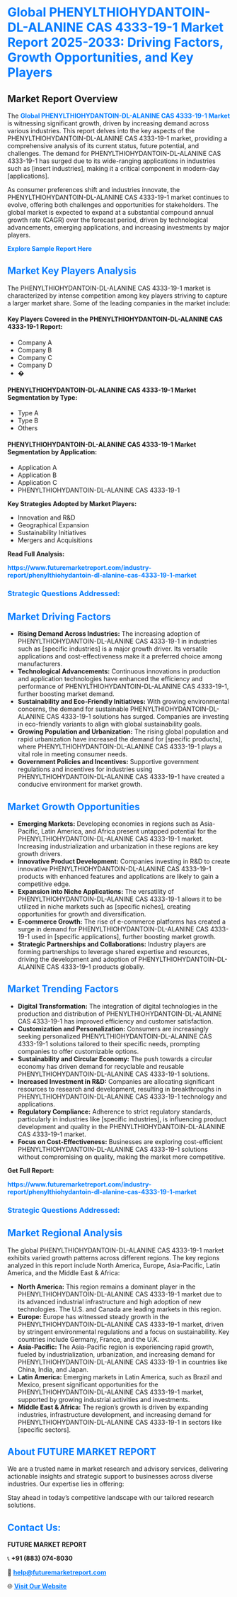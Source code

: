 <h1 style="color: #007BFF;">Global PHENYLTHIOHYDANTOIN-DL-ALANINE CAS 4333-19-1 Market Report 2025-2033: Driving Factors, Growth Opportunities, and Key Players</h1>

<section id="overview">
<h2>Market Report Overview</h2>
<p>The <a href="https://www.futuremarketreport.com/industry-report/phenylthiohydantoin-dl-alanine-cas-4333-19-1-market" style="color: #007BFF; text-decoration: none;"><strong>Global PHENYLTHIOHYDANTOIN-DL-ALANINE CAS 4333-19-1 Market</strong></a> is witnessing significant growth, driven by increasing demand across various industries. This report delves into the key aspects of the PHENYLTHIOHYDANTOIN-DL-ALANINE CAS 4333-19-1 market, providing a comprehensive analysis of its current status, future potential, and challenges. The demand for PHENYLTHIOHYDANTOIN-DL-ALANINE CAS 4333-19-1 has surged due to its wide-ranging applications in industries such as [insert industries], making it a critical component in modern-day [applications].</p>
<p>As consumer preferences shift and industries innovate, the PHENYLTHIOHYDANTOIN-DL-ALANINE CAS 4333-19-1 market continues to evolve, offering both challenges and opportunities for stakeholders. The global market is expected to expand at a substantial compound annual growth rate (CAGR) over the forecast period, driven by technological advancements, emerging applications, and increasing investments by major players.</p>
</section>

<section id="overview">
<p><a href="https://www.futuremarketreport.com/request-sample/reportId=110954" style="color: #007BFF; text-decoration: none;"><strong>Explore Sample Report Here</strong></a></p>
</section>

<section id="key-players">
<h2 style="color: #007BFF;">Market Key Players Analysis</h2>
<p>The PHENYLTHIOHYDANTOIN-DL-ALANINE CAS 4333-19-1 market is characterized by intense competition among key players striving to capture a larger market share. Some of the leading companies in the market include:</p>
<h4>Key Players Covered in the PHENYLTHIOHYDANTOIN-DL-ALANINE CAS 4333-19-1 Report:</h4>
<ul><li>Company A</li><li>Company B</li><li>Company C</li><li>Company D</li><li>�</li></ul>
<h4>PHENYLTHIOHYDANTOIN-DL-ALANINE CAS 4333-19-1 Market Segmentation by Type:</h4>
<ul><li>Type A</li><li>Type B</li><li>Others</li></ul>

<h4>PHENYLTHIOHYDANTOIN-DL-ALANINE CAS 4333-19-1 Market Segmentation by Application:</h4>
<ul><li>Application A</li><li>Application B</li><li>Application C</li><li>PHENYLTHIOHYDANTOIN-DL-ALANINE CAS 4333-19-1</li></ul>
<p><strong>Key Strategies Adopted by Market Players:</strong></p>
<ul>
<li>Innovation and R&D</li>
<li>Geographical Expansion</li>
<li>Sustainability Initiatives</li>
<li>Mergers and Acquisitions</li>
</ul>
</section>

<section>
<p><strong>Read Full Analysis: </strong></p><a href="https://www.futuremarketreport.com/industry-report/phenylthiohydantoin-dl-alanine-cas-4333-19-1-market" style="color: #007BFF; text-decoration: none;"><strong>https://www.futuremarketreport.com/industry-report/phenylthiohydantoin-dl-alanine-cas-4333-19-1-market</strong></a>
<h3 style="color: #007BFF;">Strategic Questions Addressed:</h3>
</section>

<section id="driving-factors">
<h2 style="color: #007BFF;">Market Driving Factors</h2>
<ul>
<li><strong>Rising Demand Across Industries:</strong> The increasing adoption of PHENYLTHIOHYDANTOIN-DL-ALANINE CAS 4333-19-1 in industries such as [specific industries] is a major growth driver. Its versatile applications and cost-effectiveness make it a preferred choice among manufacturers.</li>
<li><strong>Technological Advancements:</strong> Continuous innovations in production and application technologies have enhanced the efficiency and performance of PHENYLTHIOHYDANTOIN-DL-ALANINE CAS 4333-19-1, further boosting market demand.</li>
<li><strong>Sustainability and Eco-Friendly Initiatives:</strong> With growing environmental concerns, the demand for sustainable PHENYLTHIOHYDANTOIN-DL-ALANINE CAS 4333-19-1 solutions has surged. Companies are investing in eco-friendly variants to align with global sustainability goals.</li>
<li><strong>Growing Population and Urbanization:</strong> The rising global population and rapid urbanization have increased the demand for [specific products], where PHENYLTHIOHYDANTOIN-DL-ALANINE CAS 4333-19-1 plays a vital role in meeting consumer needs.</li>
<li><strong>Government Policies and Incentives:</strong> Supportive government regulations and incentives for industries using PHENYLTHIOHYDANTOIN-DL-ALANINE CAS 4333-19-1 have created a conducive environment for market growth.</li>
</ul>
</section>

<section id="growth-opportunities">
<h2 style="color: #007BFF;">Market Growth Opportunities</h2>
<ul>
<li><strong>Emerging Markets:</strong> Developing economies in regions such as Asia-Pacific, Latin America, and Africa present untapped potential for the PHENYLTHIOHYDANTOIN-DL-ALANINE CAS 4333-19-1 market. Increasing industrialization and urbanization in these regions are key growth drivers.</li>
<li><strong>Innovative Product Development:</strong> Companies investing in R&D to create innovative PHENYLTHIOHYDANTOIN-DL-ALANINE CAS 4333-19-1 products with enhanced features and applications are likely to gain a competitive edge.</li>
<li><strong>Expansion into Niche Applications:</strong> The versatility of PHENYLTHIOHYDANTOIN-DL-ALANINE CAS 4333-19-1 allows it to be utilized in niche markets such as [specific niches], creating opportunities for growth and diversification.</li>
<li><strong>E-commerce Growth:</strong> The rise of e-commerce platforms has created a surge in demand for PHENYLTHIOHYDANTOIN-DL-ALANINE CAS 4333-19-1 used in [specific applications], further boosting market growth.</li>
<li><strong>Strategic Partnerships and Collaborations:</strong> Industry players are forming partnerships to leverage shared expertise and resources, driving the development and adoption of PHENYLTHIOHYDANTOIN-DL-ALANINE CAS 4333-19-1 products globally.</li>
</ul>
</section>

<section id="trending-factors">
<h2 style="color: #007BFF;">Market Trending Factors</h2>
<ul>
<li><strong>Digital Transformation:</strong> The integration of digital technologies in the production and distribution of PHENYLTHIOHYDANTOIN-DL-ALANINE CAS 4333-19-1 has improved efficiency and customer satisfaction.</li>
<li><strong>Customization and Personalization:</strong> Consumers are increasingly seeking personalized PHENYLTHIOHYDANTOIN-DL-ALANINE CAS 4333-19-1 solutions tailored to their specific needs, prompting companies to offer customizable options.</li>
<li><strong>Sustainability and Circular Economy:</strong> The push towards a circular economy has driven demand for recyclable and reusable PHENYLTHIOHYDANTOIN-DL-ALANINE CAS 4333-19-1 solutions.</li>
<li><strong>Increased Investment in R&D:</strong> Companies are allocating significant resources to research and development, resulting in breakthroughs in PHENYLTHIOHYDANTOIN-DL-ALANINE CAS 4333-19-1 technology and applications.</li>
<li><strong>Regulatory Compliance:</strong> Adherence to strict regulatory standards, particularly in industries like [specific industries], is influencing product development and quality in the PHENYLTHIOHYDANTOIN-DL-ALANINE CAS 4333-19-1 market.</li>
<li><strong>Focus on Cost-Effectiveness:</strong> Businesses are exploring cost-efficient PHENYLTHIOHYDANTOIN-DL-ALANINE CAS 4333-19-1 solutions without compromising on quality, making the market more competitive.</li>
</ul>
</section>

<section>
<p><strong>Get Full Report: </strong></p><a href="https://www.futuremarketreport.com/industry-report/phenylthiohydantoin-dl-alanine-cas-4333-19-1-market" style="color: #007BFF; text-decoration: none;"><strong>https://www.futuremarketreport.com/industry-report/phenylthiohydantoin-dl-alanine-cas-4333-19-1-market</strong></a>
<h3 style="color: #007BFF;">Strategic Questions Addressed:</h3>
</section>


<section id="regional-analysis">
<h2 style="color: #007BFF;">Market Regional Analysis</h2>
<p>The global PHENYLTHIOHYDANTOIN-DL-ALANINE CAS 4333-19-1 market exhibits varied growth patterns across different regions. The key regions analyzed in this report include North America, Europe, Asia-Pacific, Latin America, and the Middle East & Africa:</p>
<ul>
<li><strong>North America:</strong> This region remains a dominant player in the PHENYLTHIOHYDANTOIN-DL-ALANINE CAS 4333-19-1 market due to its advanced industrial infrastructure and high adoption of new technologies. The U.S. and Canada are leading markets in this region.</li>
<li><strong>Europe:</strong> Europe has witnessed steady growth in the PHENYLTHIOHYDANTOIN-DL-ALANINE CAS 4333-19-1 market, driven by stringent environmental regulations and a focus on sustainability. Key countries include Germany, France, and the U.K.</li>
<li><strong>Asia-Pacific:</strong> The Asia-Pacific region is experiencing rapid growth, fueled by industrialization, urbanization, and increasing demand for PHENYLTHIOHYDANTOIN-DL-ALANINE CAS 4333-19-1 in countries like China, India, and Japan.</li>
<li><strong>Latin America:</strong> Emerging markets in Latin America, such as Brazil and Mexico, present significant opportunities for the PHENYLTHIOHYDANTOIN-DL-ALANINE CAS 4333-19-1 market, supported by growing industrial activities and investments.</li>
<li><strong>Middle East & Africa:</strong> The region’s growth is driven by expanding industries, infrastructure development, and increasing demand for PHENYLTHIOHYDANTOIN-DL-ALANINE CAS 4333-19-1 in sectors like [specific sectors].</li>
</ul>
</section>

<footer>
<h2 style="color: #007BFF;">About FUTURE MARKET REPORT</h2>
<p>We are a trusted name in market research and advisory services, delivering actionable insights and strategic support to businesses across diverse industries. Our expertise lies in offering:</p>

<p>Stay ahead in today’s competitive landscape with our tailored research solutions.</p>

<h2 style="color: #007BFF;">Contact Us:</h2>
<p><strong>FUTURE MARKET REPORT</strong></p>
<p>📞 <strong>+91 (883) 074-8030</strong></p>
<p>📧 <strong><a href="mailto:help@futuremarketreport.com" style="color: #007BFF;">help@futuremarketreport.com</a></strong></p>
<p>🌐 <strong><a href="https://www.futuremarketreport.com/" style="color: #007BFF;">Visit Our Website</a></strong></p>
</footer>